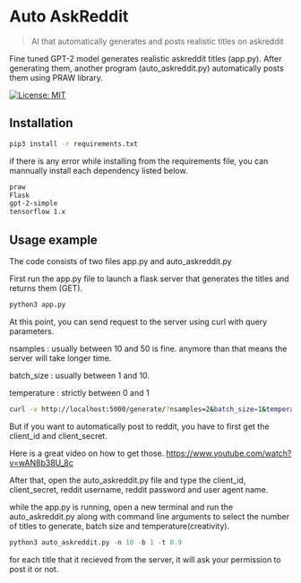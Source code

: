 # Auto AskReddit

> AI that automatically generates and posts realistic titles on askreddit

Fine tuned GPT-2 model generates realistic askreddit titles (app.py). After generating them, another program (auto_askreddit.py) automatically posts them using PRAW library.

[![License: MIT](https://img.shields.io/badge/License-MIT-yellow.svg)](https://opensource.org/licenses/MIT)

## Installation

```sh
pip3 install -r requirements.txt
```

if there is any error while installing from the requirements file, you can mannually install each dependency listed below.

```sh
praw
Flask
gpt-2-simple
tensorflow 1.x
```

## Usage example

The code consists of two files app.py and auto_askreddit.py

First run the app.py file to launch a flask server that generates the titles and returns them (GET).

```Python
python3 app.py
```

At this point, you can send request to the server using curl with query parameters.

nsamples : usually between 10 and 50 is fine. anymore than that means the server will take longer time.

batch_size : usually between 1 and 10.

temperature : strictly between 0 and 1

```sh
curl -v http://localhost:5000/generate/?nsamples=2&batch_size=1&temperature=0.9
```

But if you want to automatically post to reddit, you have to first get the client_id and client_secret.

Here is a great video on how to get those. https://www.youtube.com/watch?v=wAN8b38U_8c

After that, open the auto_askreddit.py file and type the client_id, client_secret, reddit username, reddit password and user agent name.

while the app.py is running, open a new terminal and run the auto_askreddit.py along with command line arguments to select the number of titles to generate, batch size and temperature(creativity).

```Python
python3 auto_askreddit.py -n 10 -b 1 -t 0.9
```

for each title that it recieved from the server, it will ask your permission to post it or not.
